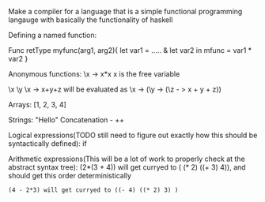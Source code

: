 Make a compiler for a language that is a simple functional programming langauge with basically the functionality of haskell










Defining a named function:

Func retType myfunc(arg1, arg2){
    let var1 = ..... & let var2
    in
    mfunc = var1 * var2
}


Anonymous functions:
\x -> x*x               x is the free variable

\x \y \x -> x+y+z       will be evaluated as \x -> (\y -> (\z - > x + y + z))

Arrays: [1, 2, 3, 4]

Strings: "Hello"
    Concatenation - ++

Logical expressions(TODO still need to figure out exactly how this should be syntactically defined):
    if 

Arithmetic expressions(This will be a lot of work to properly check at the abstract syntax tree):
    (2*(3 + 4)) will get curryed to ( (* 2)   ((+ 3) 4)), and should get this order deterministically

    (4 - 2*3) will get curryed to ((- 4) ((* 2) 3) )

